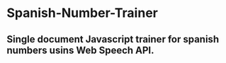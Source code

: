 # Spanish-Number-Trainer

## Single document Javascript trainer for spanish numbers usins Web Speech API.
